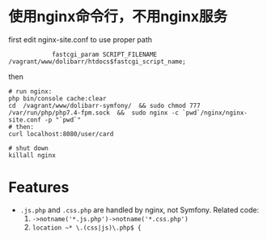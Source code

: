 

# 使用nginx命令行，不用nginx服务

first edit nginx-site.conf to use proper path
```
    		fastcgi_param SCRIPT_FILENAME /vagrant/www/dolibarr/htdocs$fastcgi_script_name;
```

then 
```
# run nginx:
php bin/console cache:clear 
cd  /vagrant/www/dolibarr-symfony/  && sudo chmod 777 /var/run/php/php7.4-fpm.sock  &&  sudo nginx -c `pwd`/nginx/nginx-site.conf -p "`pwd`"
# then:
curl localhost:8080/user/card
```

```
# shut down
killall nginx
```


# Features

- `.js.php` and `.css.php` are handled by nginx, not Symfony. Related code: 
    1. `->notname('*.js.php')->notname('*.css.php')`
    2. `location ~* \.(css|js)\.php$ {`
